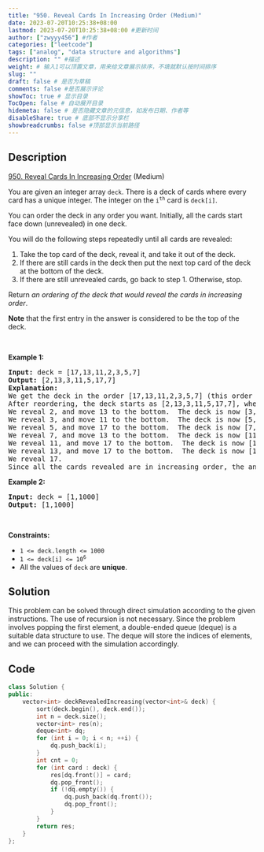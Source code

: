 ```yaml
---
title: "950. Reveal Cards In Increasing Order (Medium)"
date: 2023-07-20T10:25:38+08:00
lastmod: 2023-07-20T10:25:38+08:00 #更新时间
author: ["zwyyy456"] #作者
categories: ["leetcode"]
tags: ["analog", "data structure and algorithms"]
description: "" #描述
weight: # 输入1可以顶置文章，用来给文章展示排序，不填就默认按时间排序
slug: ""
draft: false # 是否为草稿
comments: false #是否展示评论
showToc: true # 显示目录
TocOpen: false # 自动展开目录
hidemeta: false # 是否隐藏文章的元信息，如发布日期、作者等
disableShare: true # 底部不显示分享栏
showbreadcrumbs: false #顶部显示当前路径
---
```

## Description

[950. Reveal Cards In Increasing Order][link] (Medium)

[link]: https://leetcode.com/problems/reveal-cards-in-increasing-order/

<p>You are given an integer array <code>deck</code>. There is a deck of cards where every card has a
unique integer. The integer on the <code>i<sup>th</sup></code> card is <code>deck[i]</code>.</p>

<p>You can order the deck in any order you want. Initially, all the cards start face down
(unrevealed) in one deck.</p>

<p>You will do the following steps repeatedly until all cards are revealed:</p>

<ol>
	<li>Take the top card of the deck, reveal it, and take it out of the deck.</li>
	<li>If there are still cards in the deck then put the next top card of the deck at the bottom of
the deck.</li>
	<li>If there are still unrevealed cards, go back to step 1. Otherwise, stop.</li>
</ol>

<p>Return <em>an ordering of the deck that would reveal the cards in increasing order</em>.</p>

<p><strong>Note</strong> that the first entry in the answer is considered to be the top of the
deck.</p>

<p>&nbsp;</p>
<p><strong class="example">Example 1:</strong></p>

<pre>
<strong>Input:</strong> deck = [17,13,11,2,3,5,7]
<strong>Output:</strong> [2,13,3,11,5,17,7]
<strong>Explanation:</strong> 
We get the deck in the order [17,13,11,2,3,5,7] (this order does not matter), and reorder it.
After reordering, the deck starts as [2,13,3,11,5,17,7], where 2 is the top of the deck.
We reveal 2, and move 13 to the bottom.  The deck is now [3,11,5,17,7,13].
We reveal 3, and move 11 to the bottom.  The deck is now [5,17,7,13,11].
We reveal 5, and move 17 to the bottom.  The deck is now [7,13,11,17].
We reveal 7, and move 13 to the bottom.  The deck is now [11,17,13].
We reveal 11, and move 17 to the bottom.  The deck is now [13,17].
We reveal 13, and move 17 to the bottom.  The deck is now [17].
We reveal 17.
Since all the cards revealed are in increasing order, the answer is correct.
</pre>

<p><strong class="example">Example 2:</strong></p>

<pre>
<strong>Input:</strong> deck = [1,1000]
<strong>Output:</strong> [1,1000]
</pre>

<p>&nbsp;</p>
<p><strong>Constraints:</strong></p>

<ul>
	<li><code>1 &lt;= deck.length &lt;= 1000</code></li>
	<li><code>1 &lt;= deck[i] &lt;= 10<sup>6</sup></code></li>
	<li>All the values of <code>deck</code> are <strong>unique</strong>.</li>
</ul>

## Solution

This problem can be solved through direct simulation according to the given instructions. The use of recursion is not necessary. Since the problem involves popping the first element, a double-ended queue (deque) is a suitable data structure to use. The deque will store the indices of elements, and we can proceed with the simulation accordingly.

## Code

```cpp
class Solution {
public:
    vector<int> deckRevealedIncreasing(vector<int>& deck) {
    	sort(deck.begin(), deck.end());
    	int n = deck.size();
    	vector<int> res(n);
    	deque<int> dq;
    	for (int i = 0; i < n; ++i) {
    		dq.push_back(i);
    	}
    	int cnt = 0;
    	for (int card : deck) {
    		res[dq.front()] = card;
    		dq.pop_front();
    		if (!dq.empty()) {
    			dq.push_back(dq.front());
    			dq.pop_front();
    		}
    	}
    	return res;
    }
};
```
